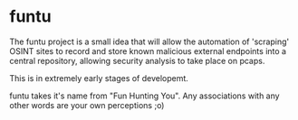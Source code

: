 # funtu
The funtu project is a small idea that will allow the automation of 'scraping' OSINT sites to record and store known malicious external endpoints into a central repository, allowing security analysis to take place on pcaps.

This is in extremely early stages of developemt.

funtu takes it's name from "Fun Hunting You".  Any associations with any other words are your own perceptions ;o)

